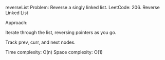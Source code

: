 reverseList
Problem: Reverse a singly linked list.
LeetCode: 206. Reverse Linked List

Approach:

Iterate through the list, reversing pointers as you go.

Track prev, curr, and next nodes.

Time complexity: O(n)
Space complexity: O(1)

